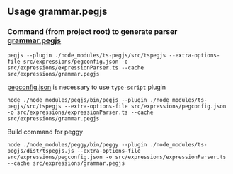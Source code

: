 ## Usage grammar.pegjs

### Command (from project root) to generate parser [grammar.pegjs](https://github.com/surveyjs/surveyjs/tree/master/src/expressions/grammar.pegjs)

```
pegjs --plugin ./node_modules/ts-pegjs/src/tspegjs --extra-options-file src/expressions/pegconfig.json -o src/expressions/expressionParser.ts --cache src/expressions/grammar.pegjs
```

[pegconfig.json](https://github.com/surveyjs/surveyjs/tree/master/src/expressions/pegconfig.json) is necessary to use `type-script` plugin

```
node ./node_modules/pegjs/bin/pegjs --plugin ./node_modules/ts-pegjs/src/tspegjs --extra-options-file src/expressions/pegconfig.json -o src/expressions/expressionParser.ts --cache src/expressions/grammar.pegjs
```

Build command for peggy

```
node ./node_modules/peggy/bin/peggy --plugin ./node_modules/ts-pegjs/dist/tspegjs.js --extra-options-file src/expressions/pegconfig.json -o src/expressions/expressionParser.ts --cache src/expressions/grammar.pegjs
```
